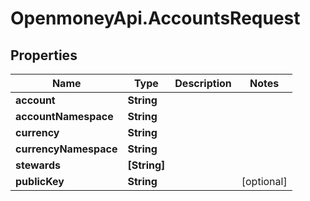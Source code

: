 # OpenmoneyApi.AccountsRequest

## Properties
Name | Type | Description | Notes
------------ | ------------- | ------------- | -------------
**account** | **String** |  | 
**accountNamespace** | **String** |  | 
**currency** | **String** |  | 
**currencyNamespace** | **String** |  | 
**stewards** | **[String]** |  | 
**publicKey** | **String** |  | [optional] 



